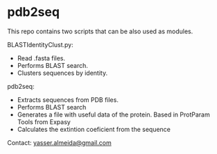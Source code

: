 # pdb2seq
This repo contains two scripts that can be also used as modules.

BLASTIdentityClust.py:
- Read .fasta files.
- Performs BLAST search.
- Clusters sequences by identity.
                       
pdb2seq: 
- Extracts sequences from PDB files.
- Performs BLAST search
- Generates a file with useful data of the protein. Based in ProtParam Tools from Expasy
- Calculates the extintion coeficient from the sequence
         
Contact: yasser.almeida@gmail.com

